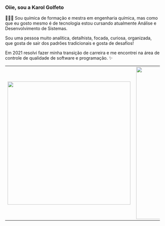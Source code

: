 ### Oiie, sou a Karol Golfeto


👩🏻‍🔬 Sou química de formação e mestra em engenharia química, mas como que eu gosto mesmo é de tecnologia estou cursando atualmente Análise e Desenvolvimento de Sistemas.


Sou uma pessoa muito analítica, detalhista, focada, curiosa, organizada, que gosta de sair dos padrões tradicionais e gosta de desafios! 


Em 2021 resolvi fazer minha transição de carreira e me encontrei na área de controle de qualidade de software e programação. ✨


<center>
<table>
    <tr>
        <td><img width="400px" align="left" src="https://github-readme-stats.vercel.app/api/top-langs/?username=karolgolfeto&hide=html&layout=compact&theme=vue" /></td>
        <td><img width="495px" align="left" src="https://github-readme-stats.vercel.app/api?username=karolgolfeto&theme=vue"/></td>
    </tr>   
</table>
</center>  


<!--
**karolgolfeto/karolgolfeto** is a ✨ _special_ ✨ repository because its `README.md` (this file) appears on your GitHub profile.

Here are some ideas to get you started:

- 🔭 I’m currently working on ...
- 🌱 I’m currently learning ...
- 👯 I’m looking to collaborate on ...
- 🤔 I’m looking for help with ...
- 💬 Ask me about ...
- 📫 How to reach me: ...
- 😄 Pronouns: ...
- ⚡ Fun fact: ...
-->
